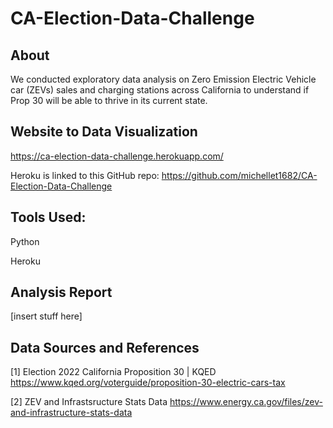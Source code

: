 # CA-Election-Data-Challenge
## About
We conducted exploratory data analysis on Zero Emission Electric Vehicle car (ZEVs) sales and charging stations across California to understand if Prop 30 will be able to thrive in its current state. 

## Website to Data Visualization
https://ca-election-data-challenge.herokuapp.com/

Heroku is linked to this GitHub repo: https://github.com/michellet1682/CA-Election-Data-Challenge

## Tools Used:
Python

Heroku

## Analysis Report
[insert stuff here]

## Data Sources and  References
[1] Election 2022 California Proposition 30 | KQED https://www.kqed.org/voterguide/proposition-30-electric-cars-tax

[2] ZEV and Infrastsructure Stats Data https://www.energy.ca.gov/files/zev-and-infrastructure-stats-data
